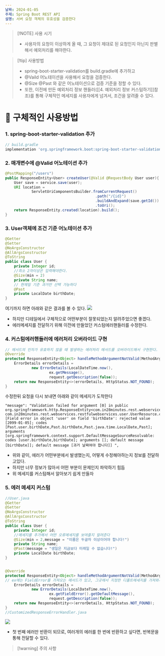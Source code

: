 ```yaml
---
날짜: 2024-01-05
주제: Spring Boot REST API
설명: 서버 요청 객체의 유효성을 검증한다
---
```

> [!NOTE] 사용 시기
>  - 사용자의 요청이 이상하게 올 때, 
>    그 요청이 제대로 된 요청인지 아닌지 판별해서 예외처리를 해야한다.


> [!tip] 사용방법
> - spring-boot-starter-validation를 build.gradle에 추가하고
> - @Vaild 어노테이션을 사용해서 요청을 검증한다.
> - @Size @Past 와 같은 어노테이션으로 검증 기준을 정할 수 있다.
> - 또한, 이전에 만든 예외처리 정보 핸들러([[4. 예외처리 정보 커스텀하기]]참조)를 통해 
>   구체적인 메세지를 사용자에게 넘겨서, 조건을 알려줄 수 있다.


# 🚀 구체적인 사용방법
### 1. spring-boot-starter-validation 추가
 ```gradle
 // build.gradle
 implementation 'org.springframework.boot:spring-boot-starter-validation'
 ```

### 2. 매개변수에 @Valid 어노테이션 추가
```java
@PostMapping("/users")  
public ResponseEntity<User> createUser(@Valid @RequestBody User user){  
    User save = service.save(user);  
    URI location =  
            ServletUriComponentsBuilder.fromCurrentRequest()  
                                         .path("/{id}")  
                                         .buildAndExpand(save.getId())  
                                         .toUri();  
    return ResponseEntity.created(location).build();  
}
```

### 3. User객체에 조건 기준 어노테이션 추가
```java
@Getter  
@Setter  
@NoArgsConstructor  
@AllArgsConstructor  
@ToString  
public class User {  
    private Integer id;  
    //최소 2자이상은 입력해야한다.
    @Size(min = 2)  
    private String name;  
    // 현재일 기준 과거만 선택 가능하다
    @Past  
    private LocalDate birthDate;  
}
```

여기까지 하면 아래와 같은 결과를 볼 수 있다.
![](https://i.imgur.com/dQiSV4q.png)

- 하지만 디테일에서 구체적으로 어떤부분이 잘못되었는지 알려주었으면 좋겠다.
- 에러메세지를 전달하기 위해 이전에 만들었던 커스텀에러핸들러를 수정한다.
### 4. 커스텀에러핸들러에 에러처리 오버라이드 구현
```java
// 메서드의 인자가 유효하지 않을 때 발생하는 에러처리 메서드를 오버라이드해서 구현한다.
@Override  
protected ResponseEntity<Object> handleMethodArgumentNotValid(MethodArgumentNotValidException ex, HttpHeaders headers, HttpStatusCode status, WebRequest request) {  
    ErrorDetails errorDetails =  
            new ErrorDetails(LocalDateTime.now(),  
                    ex.getMessage(),  
                    request.getDescription(false));  
    return new ResponseEntity<>(errorDetails, HttpStatus.NOT_FOUND);  
}
```
수정한뒤 요청을 다시 보내면 아래와 같이 메세지가 도착한다
```
"message": "Validation failed for argument [0] in public org.springframework.http.ResponseEntity<com.in28minutes.rest.webservices.restfulwebservices.user.User> com.in28minutes.rest.webservices.restfulwebservices.user.UserResource.createUser(com.in28minutes.rest.webservices.restfulwebservices.user.User): [Field error in object 'user' on field 'birthDate': rejected value [2099-01-05]; codes [Past.user.birthDate,Past.birthDate,Past.java.time.LocalDate,Past]; arguments [org.springframework.context.support.DefaultMessageSourceResolvable: codes [user.birthDate,birthDate]; arguments []; default message [birthDate]]; default message [과거 날짜여야 합니다]] ",
```
- 위와 같이, 에러가 어떤부분에서 발생했는지, 어떻게 수정해야하는지 정보를 전달하고있다.
- 하지만 너무 정보가 많아서 어떤 부분이 문제인지 파악하기 힘듬
- 위 메세지를 커스텀해서 알아보기 쉽게 만들자

### 5. 에러 메세지 커스텀
```java
//User.java
@Getter  
@Setter  
@NoArgsConstructor  
@AllArgsConstructor  
@ToString  
public class User {  
    private Integer id;  
    //메세지를 추가해서 어떤 오류메세지를 보여줄지 알려준다
    @Size(min = 2,message = "이름은 두글자 이상이어야 합니다!")  
    private String name;  
    @Past(message = "생일은 지금보다 미래일 수 없습니다!")  
    private LocalDate birthDate;  
}
```

```java

@Override  
protected ResponseEntity<Object> handleMethodArgumentNotValid(MethodArgumentNotValidException ex, HttpHeaders headers, HttpStatusCode status, WebRequest request) {  
// ex에는 FieldError를 가져오는 메서드가 있고, 그곳에서 지정한 디폴트메세지를 가져와서 보여줄 수 있다.
    ErrorDetails errorDetails =  
            new ErrorDetails(LocalDateTime.now(),  
                    ex.getFieldError().getDefaultMessage(),  
                    request.getDescription(false));  
    return new ResponseEntity<>(errorDetails, HttpStatus.NOT_FOUND);  
}
//CustomizedResponseErrorHandler.java
```

![](https://i.imgur.com/gVs8kq7.png)


- 첫 번째 에러만 반환이 되므로, 여러개의 에러를 한 번에 반환하고 싶다면, 반복문을 통해 전달할 수 있다.

> [!warning] 주의 사항

